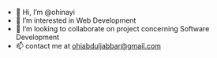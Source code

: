 - 👋 Hi, I’m @ohinayi
- 👀 I’m interested in Web Development
- 💞️ I’m looking to collaborate on project concerning Software Development
- 📫 contact me at ohiabduljabbar@gmail.com

<!---
ohinayi/ohinayi is a ✨ special ✨ repository because its `README.md` (this file) appears on your GitHub profile.
You can click the Preview link to take a look at your changes.
--->
